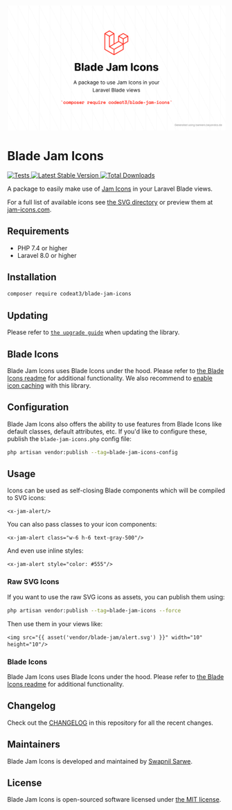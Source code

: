 <p align="center">
    <img src="./socialcard-blade-jam-icons.png" width="1280" title="Social Card Blade Jam Icons">
</p>

# Blade Jam Icons

<a href="https://github.com/codeat3/blade-jam-icons/actions?query=workflow%3ATests">
    <img src="https://github.com/codeat3/blade-jam-icons/workflows/Tests/badge.svg" alt="Tests">
</a>
<a href="https://packagist.org/packages/codeat3/blade-jam-icons">
    <img src="https://img.shields.io/packagist/v/codeat3/blade-jam-icons" alt="Latest Stable Version">
</a>
<a href="https://packagist.org/packages/codeat3/blade-jam-icons">
    <img src="https://img.shields.io/packagist/dt/codeat3/blade-jam-icons" alt="Total Downloads">
</a>

A package to easily make use of [Jam Icons](https://github.com/michaelampr/jam) in your Laravel Blade views.

For a full list of available icons see [the SVG directory](resources/svg) or preview them at [jam-icons.com](https://jam-icons.com/).

## Requirements

- PHP 7.4 or higher
- Laravel 8.0 or higher

## Installation

```bash
composer require codeat3/blade-jam-icons
```

## Updating

Please refer to [`the upgrade guide`](UPGRADE.md) when updating the library.

## Blade Icons

Blade Jam Icons uses Blade Icons under the hood. Please refer to [the Blade Icons readme](https://github.com/blade-ui-kit/blade-icons) for additional functionality. We also recommend to [enable icon caching](https://github.com/blade-ui-kit/blade-icons#caching) with this library.

## Configuration

Blade Jam Icons also offers the ability to use features from Blade Icons like default classes, default attributes, etc. If you'd like to configure these, publish the `blade-jam-icons.php` config file:

```bash
php artisan vendor:publish --tag=blade-jam-icons-config
```

## Usage

Icons can be used as self-closing Blade components which will be compiled to SVG icons:

```blade
<x-jam-alert/>
```

You can also pass classes to your icon components:

```blade
<x-jam-alert class="w-6 h-6 text-gray-500"/>
```

And even use inline styles:

```blade
<x-jam-alert style="color: #555"/>
```

### Raw SVG Icons

If you want to use the raw SVG icons as assets, you can publish them using:

```bash
php artisan vendor:publish --tag=blade-jam-icons --force
```

Then use them in your views like:

```blade
<img src="{{ asset('vendor/blade-jam/alert.svg') }}" width="10" height="10"/>
```

### Blade Icons

Blade Jam Icons uses Blade Icons under the hood. Please refer to [the Blade Icons readme](https://github.com/blade-ui-kit/blade-icons) for additional functionality.

## Changelog

Check out the [CHANGELOG](CHANGELOG.md) in this repository for all the recent changes.

## Maintainers

Blade Jam Icons is developed and maintained by [Swapnil Sarwe](https://swapnilsarwe.com).

## License

Blade Jam Icons is open-sourced software licensed under [the MIT license](LICENSE.md).
